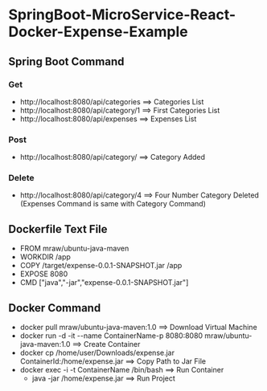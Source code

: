 # SpringBoot-MicroService-React-Docker-Expense-Example
## Spring Boot Command
### Get
- http://localhost:8080/api/categories ==> Categories List
- http://localhost:8080/api/category/1 ==> First Categories List
- http://localhost:8080/api/expenses ==> Expenses List
### Post
- http://localhost:8080/api/category/ ==> Category Added
### Delete
- http://localhost:8080/api/category/4 ==> Four Number Category Deleted
(Expenses Command is same with Category Command)

## Dockerfile Text File

- FROM mraw/ubuntu-java-maven
- WORKDIR /app
- COPY /target/expense-0.0.1-SNAPSHOT.jar /app
- EXPOSE 8080
- CMD ["java","-jar","expense-0.0.1-SNAPSHOT.jar"]

## Docker Command

- docker pull mraw/ubuntu-java-maven:1.0 ==> Download Virtual Machine
- docker run -d -it --name ContainerName-p 8080:8080 mraw/ubuntu-java-maven:1.0 ==> Create Container
- docker cp /home/user/Downloads/expense.jar ContainerId:/home/expense.jar ==> Copy Path to Jar File
- docker exec -i -t ContainerName /bin/bash ==> Run Container
  - java -jar /home/expense.jar ==> Run Project

